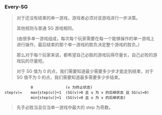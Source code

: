 ### Every-SG

> 对于还没有结束的单一游戏，游戏者必须对该游戏进行一步决策。
> 
> 其他规则与普通 SG 游戏相同。
> 
> (由很多单一游戏组成，每次每个玩家需要在每一个能够操作的单一游戏上进行操作，最后结束的那个单一游戏的胜负决定整个游戏的胜负。)
> 
> 那么对于每个玩家来说，都希望自己必胜的游戏玩得尽量长，自己必败的游戏玩的尽量短。
> 
> 对于 SG 值为 0 的点，我们需要知道最少需要多少步才能走到结束，对于 SG 值不为 0 的点，我们需要知道最多需要多少步结束。

```
            0               (v 为终止状态)
step(v)=    max{step(u)}+1  (SG(v)>0 且 u 为 v 的后继状态 且 SG(u)=0)
            min{step(u)}+1  (SG(v)=0 且 u 为 v 的后继状态)
```

> 先手必胜当且仅当单一游戏中最大的 step 为奇数。

